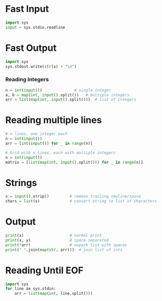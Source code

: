 # Fast Input
```python
import sys
input = sys.stdin.readline
```
# Fast Output
```python
import sys
sys.stdout.write(str(x) + "\n")
```
### Reading Integers
```python
n = int(input())              # single integer
a, b = map(int, input().split())   # multiple integers
arr = list(map(int, input().split()))  # list of integers
```
# Reading multiple lines
```python
# n lines, one integer each
n = int(input())
arr = [int(input()) for _ in range(n)]

# Grid with n lines, each with multiple integers
n = int(input())
matrix = [list(map(int, input().split())) for _ in range(n)]
```
# Strings
```python
s = input().strip()         # remove trailing newline/space
chars = list(s)             # convert string to list of characters
```
# Output
```python
print(x)                    # normal print
print(x, y)                 # space-separated
print(*arr)                 # unpack list with spaces
print(" ".join(map(str, arr)))  # join list of ints
```
# Reading Until EOF
```python
import sys
for line in sys.stdin:
    arr = list(map(int, line.split()))
```
